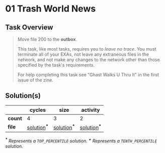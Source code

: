 # 01 Trash World News

## Task Overview

> Move file 200 to the **outbox**.
>
> This task, like most tasks, requires you to _leave no trace_. You must terminate all of your EXAs, not leave any extraneous files in the network, and not make any changes to the network other than those specified by the task's requirements.
>
> For help completing this task see "Ghast Walks U Thru It" in the first issue of the zine.

## Solution(s)

|           | cycles                                     | size                                     | activity                                     |
| --------- | ------------------------------------------ | ---------------------------------------- | -------------------------------------------- |
| **count** | 4                                          | 3                                        | 2                                            |
| **file**  | [solution](cycles/XA.exa)<sup>**\***</sup> | [solution](size/XA.exa)<sup>**\***</sup> | [solution](activity/XA.exa)<sup>**\***</sup> |

_<sup>**\***</sup> Represents a `TOP_PERCENTILE` solution._
_<sup>**\+**</sup> Represents a `TENTH_PERCENTILE` solution._
